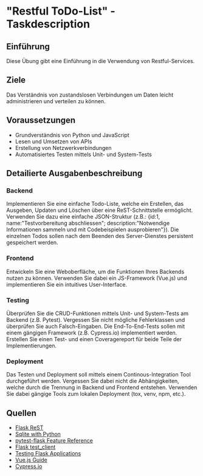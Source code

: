 # "Restful ToDo-List" - Taskdescription

## Einführung
Diese Übung gibt eine Einführung in die Verwendung von Restful-Services.

## Ziele
Das Verständnis von zustandslosen Verbindungen um Daten leicht administrieren und verteilen zu können.

## Voraussetzungen
* Grundverständnis von Python und JavaScript
* Lesen und Umsetzen von APIs
* Erstellung von Netzwerkverbindungen
* Automatisiertes Testen mittels Unit- und System-Tests

## Detailierte Ausgabenbeschreibung
### Backend
Implementieren Sie eine einfache Todo-Liste, welche ein Erstellen, das Ausgeben, Updaten und Löschen über eine ReST-Schnittstelle ermöglicht. Verwenden Sie dazu eine einfache JSON-Struktur (z.B.: {id:1, name:"Testvorbereitung abschliessen"; description:"Notwendige Informationen sammeln und mit Codebeispielen ausprobieren"}). Die einzelnen Todos sollen nach dem Beenden des Server-Dienstes persistent gespeichert werden.  

### Frontend
Entwickeln Sie eine Weboberfläche, um die Funktionen Ihres Backends nutzen zu können. Verwenden Sie dabei ein JS-Framework (Vue.js) und implementieren Sie ein intuitives User-Interface.

### Testing
Überprüfen Sie die CRUD-Funktionen mittels Unit- und System-Tests am Backend (z.B. Pytest). Vergessen Sie nicht mögliche Fehlerklassen und überprüfen Sie auch Falsch-Eingaben. Die End-To-End-Tests sollen mit einem gängigen Framework (z.B. Cypress.io) implementiert werden.  
Erstellen Sie einen Test- und einen Coveragereport für beide Teile der Implementierungen.

### Deployment
Das Testen und Deployment soll mittels einem Continous-Integration Tool durchgeführt werden. Vergessen Sie dabei nicht die Abhängigkeiten, welche durch die Trennung in Backend und Frontend entstehen. Verwenden Sie dabei gängige Tools zum lokalen Deployment (tox, venv, npm, etc.).

## Quellen
* [Flask ReST](https://flask-restful.readthedocs.io/en/latest/quickstart.html#full-example)
* [Sqlite with Python](https://docs.python.org/3/library/sqlite3.html)
* [pytest-flask Feature Reference](https://pytest-flask.readthedocs.io/en/latest/features.html)
* [Flask test_client](http://flask.pocoo.org/docs/1.0/api/#flask.Flask.test_client)
* [Testing Flask Applications](http://flask.pocoo.org/docs/1.0/testing/#testing)
* [Vue.js Guide](https://vuejs.org/v2/guide/)
* [Cypress.io](https://www.cypress.io/)

